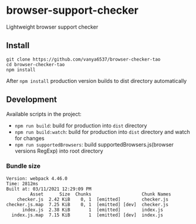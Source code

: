 # browser-support-checker
Lightweight browser support checker

## Install

```
git clone https://github.com/vanya6537/browser-checker-tao
cd browser-checker-tao 
npm install
```
After `npm install` production version builds to dist directory automatically
## Development

Available scripts in the project:

- `npm run build`: build for production into `dist` directory
- `npm run build:watch`: build for production into `dist` directory and watch for changes
- `npm run supportedBrowsers`: build supportedBrowsers.js(browser versions RegExp) into root directory

### Bundle size

```
Version: webpack 4.46.0
Time: 2812ms
Built at: 03/11/2021 12:29:09 PM
         Asset      Size  Chunks                   Chunk Names
    checker.js  2.42 KiB    0, 1  [emitted]        checker.js
checker.js.map  7.25 KiB    0, 1  [emitted] [dev]  checker.js
      index.js  2.38 KiB       1  [emitted]        index.js
  index.js.map  7.15 KiB       1  [emitted] [dev]  index.js
```